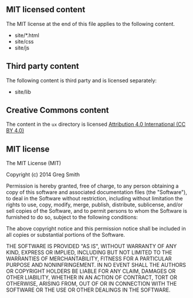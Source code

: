 ## MIT licensed content

The MIT license at the end of this file applies to the following content.

* site/*.html
* site/css
* site/js

## Third party content

The following content is third party and is licensed separately:

* site/lib

## Creative Commons content

The content in the `ux` directory is licensed [Attribution 4.0 International (CC BY 4.0)](http://creativecommons.org/licenses/by/4.0/deed.en_US)

## MIT license

The MIT License (MIT)

Copyright (c) 2014 Greg Smith

Permission is hereby granted, free of charge, to any person obtaining a copy of
this software and associated documentation files (the "Software"), to deal in
the Software without restriction, including without limitation the rights to
use, copy, modify, merge, publish, distribute, sublicense, and/or sell copies of
the Software, and to permit persons to whom the Software is furnished to do so,
subject to the following conditions:

The above copyright notice and this permission notice shall be included in all
copies or substantial portions of the Software.

THE SOFTWARE IS PROVIDED "AS IS", WITHOUT WARRANTY OF ANY KIND, EXPRESS OR
IMPLIED, INCLUDING BUT NOT LIMITED TO THE WARRANTIES OF MERCHANTABILITY, FITNESS
FOR A PARTICULAR PURPOSE AND NONINFRINGEMENT. IN NO EVENT SHALL THE AUTHORS OR
COPYRIGHT HOLDERS BE LIABLE FOR ANY CLAIM, DAMAGES OR OTHER LIABILITY, WHETHER
IN AN ACTION OF CONTRACT, TORT OR OTHERWISE, ARISING FROM, OUT OF OR IN
CONNECTION WITH THE SOFTWARE OR THE USE OR OTHER DEALINGS IN THE SOFTWARE.
